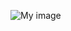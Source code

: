 ![My image](https://i1.rgstatic.net/ii/profile.image/810352900055040-1570214595005_Q512/Muhammad_Tajudeen2.jpg)
